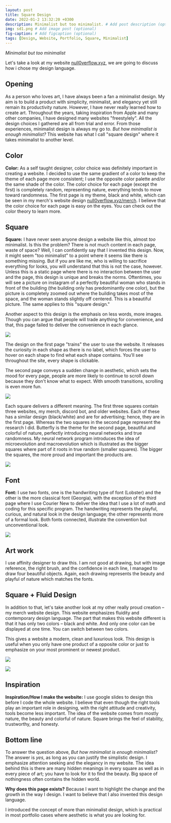```yaml
---
layout: post
title: Square Design
date: 2022-01-2 13:32:20 +0300
description: Minimalist but too minimalist. # Add post description (optional)
img: sd1.png # Add image post (optional)
fig-caption: # Add figcaption (optional)
tags: [Design, Website, Portfolio, Square, Minimalist]
---
```

_Minimalist but too minimalist_

Let's take a look at my website [null0verflow.xyz](https://null0verflow.xyz), we are going to discuss how i chose my design language.

## Opening 

As a person who loves art, I have always been a fan a minimalist design. My aim is to build a product with simplicity, minimalist, and elegancy yet still remain its productivity nature. However, I have never really learned how to create art. Throughout the years, taking inspiration from Apple and many other companies, I have designed many websites "freestylely". All the design choices I gathered are all from trial and error. From those experiences, minimalist design is always my go to. _But how minimalist is enough minimalist?_ This website has what I call "square design" where it takes minimalist to another level. 

## Color

**Color:** As a self taught designer, color choice was definitely important in creating a website. I decided to use the same gradient of a color to keep the theme of each page more consistent; I use the opposite color palette and/or the same shade of the color. The color choice for each page (except the first) is completely random, representing nature, everything tends to move toward randomness. The first page is my theme, black and white, which can be seen in my merch's website design [null0verflow.xyz/merch](https://null0verflow.xyz/merch).
I believe that the color choice for each page is easy on the eyes. You can check out the color theory to learn more.

## Square

**Square:** I have never seen anyone design a website like this, almost _too_ minimalist. Is this the problem? There is not much content in each page, waste of space? Well, I can confidently say that I invented this design. Now, it might seem "too minimalist" to a point where it seems like there is something missing. But if you are like me, who is willing to sacrifice everything for looks, you will understand that this is not the case, however. Unless this is a static page where there is no interaction between the user and the page, this design is unique and breaks the norms. Oftentimes, you will see a picture on instagram of a perfectly beautiful woman who stands in front of the building (the building only has predominantly one color), but the picture is completely zoomed out where the building takes most of the space, and the woman stands slightly off centered. This is a beautiful picture. The same applies to this "square design."

Another aspect to this design is the emphasis on less words, more images. Though you can argue that people will trade anything for convenience, and that, this page failed to deliver the convenience in each glance. 

![]({{site.baseurl}}/assets/img/sd1.png)

The design on the first page "trains" the user to use the website. It releases the curiosity in each shape as there is no label, which forces the user to hover on each shape to find what each shape contains. You'll see throughout the site, every shape is clickable. 

The second page conveys a sudden change in aesthetic, which sets the mood for every page, people are more likely to continue to scroll down because they don't know what to expect. With smooth transitions, scrolling is even more fun. 

![]({{site.baseurl}}/assets/img/sd2.png)

Each square delivers a different meaning. The first three squares contain three websites, my merch, discord bot, and older websites. Each of these has a similar design (black/white) and are for advertising; hence, they are in the first page. Whereas the two squares in the second page represent the research I did. Butterfly is the theme for the second page, beautiful and colorful of nature, perfectly introducing neural networks and true randomness. My neural network program introduces the idea of microevolution and macroevolution which is illustrated as the bigger squares where part of it roots in true random (smaller squares). The bigger the squares, the more proud and important the products are. 


![]({{site.baseurl}}/assets/img/sd3.png)

## Font

**Font:** I use two fonts, one is the handwriting type of font (Lobster) and the other is the more classical font (Georgia), with the exception of the third page where I use Courier New to deliver the idea that I use a lot of math and coding for this specific program. The handwriting represents the playful, curious, and natural look in the design language; the other represents more of a formal look. Both fonts connected, illustrate the convention but unconventional look. 

![]({{site.baseurl}}/assets/img/sd4.png)

## Art work

I use affinity designer to draw this. I am not good at drawing, but with image reference, the right brush, and the confidence in each line, I managed to draw four beautiful objects. Again, each drawing represents the beauty and playful of nature which matches the fonts.

## Square + Fluid Design

In addition to that, let's take another look at my other really proud creation – my merch website design. This website emphasizes fluidity and contemporary design language. The part that makes this website different is that it has only two colors – black and white. And only one color can be displayed at one time. You can switch between two colors. 

This gives a website a modern, clean and luxurious look. This design is useful when you only have one product of a opposite color or just to emphasize on your most prominent or newest product. 

![]({{site.baseurl}}/assets/img/merch2.png)

![]({{site.baseurl}}/assets/img/merch.png)


## Inspiration

**Inspiration/How I make the website:** I use google slides to design this before I code the whole website. I believe that even though the right tools play an important role in designing, with the right attitude and creativity, tools become less important. The idea of the website comes from mostly nature, the beauty and colorful of nature. Square brings the feel of stability, trustworthy, and honesty. 

## Bottom line

To answer the question above,  _But how minimalist is enough minimalist?_  The answer is _yes_, as long as you can justify the simplistic design. I emphasize attention seeking and the elegancy in my website. The idea behind this is there are many hidden meanings in every square as well as in every piece of art; you have to look for it to find the beauty. Big space of nothingness often contains the hidden world. 

**Why does this page exists?** Because I want to highlight the change and the growth in the way I design. I want to believe that I also invented this design language. 

I introduced the concept of more than minimalist design, which is practical in most portfolio cases where aesthetic is what you are looking for. 


